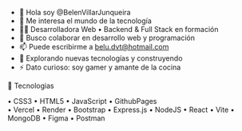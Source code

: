 - 👋 Hola soy @BelenVillarJunqueira
- 👀 Me interesa el mundo de la tecnología
- 👩‍💻 Desarrolladora Web • Backend & Full Stack en formación
- 💞️ Busco colaborar en desarrollo web y programación
- 📫 Puede escribirme a belu.dvt@hotmail.com
- 🚀 Explorando nuevas tecnologías y construyendo
- ⚡ Dato curioso: soy gamer y amante de la cocina 



🚀 Tecnologias 

• CSS3 
• HTML5 
• JavaScript 
• GithubPages  
• Vercel 
• Render 
• Bootstrap 
• Express.js 
• NodeJS 
• React 
• Vite 
• MongoDB 
• Figma 
• Postman
